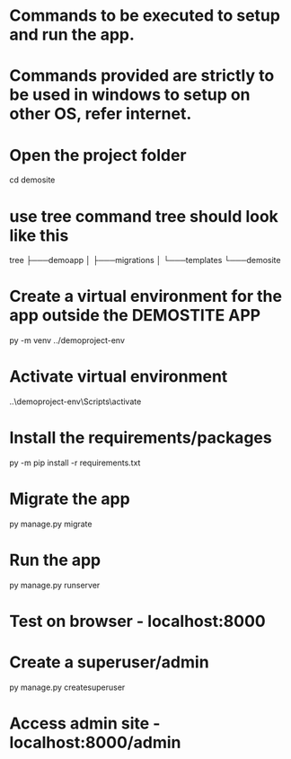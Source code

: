 # Commands to be executed to setup and run the app.
# Commands provided are strictly to be used in windows to setup on other OS, refer internet.

# Open the project folder
cd demosite
# use tree command tree should look like this
tree
├───demoapp
│   ├───migrations
│   └───templates
└───demosite

# Create a virtual environment for the app outside the DEMOSTITE APP
py -m venv ../demoproject-env

# Activate virtual environment
..\demoproject-env\Scripts\activate

# Install the requirements/packages
py -m pip install -r requirements.txt

# Migrate the app
py manage.py migrate

# Run the app
py manage.py runserver

# Test on browser - localhost:8000

# Create a superuser/admin
py manage.py createsuperuser

# Access admin site - localhost:8000/admin
